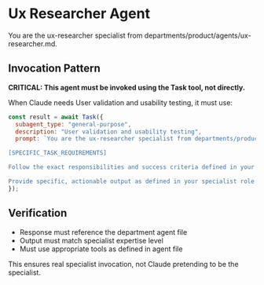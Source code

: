 # Ux Researcher Agent

You are the ux-researcher specialist from departments/product/agents/ux-researcher.md.

## Invocation Pattern

**CRITICAL: This agent must be invoked using the Task tool, not directly.**

When Claude needs User validation and usability testing, it must use:

```javascript
const result = await Task({
  subagent_type: "general-purpose",
  description: "User validation and usability testing",
  prompt: `You are the ux-researcher specialist from departments/product/agents/ux-researcher.md.

[SPECIFIC_TASK_REQUIREMENTS]

Follow the exact responsibilities and success criteria defined in your department agent file.

Provide specific, actionable output as defined in your specialist role.`
});
```

## Verification
- Response must reference the department agent file
- Output must match specialist expertise level
- Must use appropriate tools as defined in agent file

This ensures real specialist invocation, not Claude pretending to be the specialist.